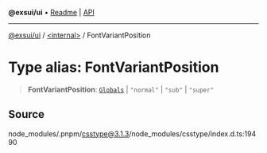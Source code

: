 **@exsui/ui** • [Readme](../../README.md) \| [API](../../globals.md)

***

[@exsui/ui](../../README.md) / [\<internal\>](../README.md) / FontVariantPosition

# Type alias: FontVariantPosition

> **FontVariantPosition**: [`Globals`](Globals.md) \| `"normal"` \| `"sub"` \| `"super"`

## Source

node\_modules/.pnpm/csstype@3.1.3/node\_modules/csstype/index.d.ts:19490
